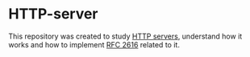 # HTTP-server

This repository was created to study [HTTP servers](https://en.wikipedia.org/wiki/Web_server), understand how it works and how to implement [RFC 2616](https://datatracker.ietf.org/doc/html/rfc2616) related to it.
